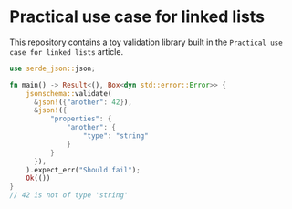 # Practical use case for linked lists

This repository contains a toy validation library built in the `Practical use case for linked lists` article.

```rust
use serde_json::json;

fn main() -> Result<(), Box<dyn std::error::Error>> {
    jsonschema::validate(
      &json!({"another": 42}),
      &json!({
          "properties": {
              "another": {
                  "type": "string"
              }
          }
      }),
    ).expect_err("Should fail");
    Ok(())
}
// 42 is not of type 'string'
```
```

